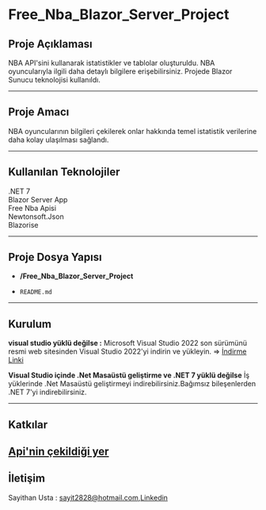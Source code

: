 # Free_Nba_Blazor_Server_Project

## Proje Açıklaması

NBA API'sini kullanarak istatistikler ve tablolar oluşturuldu. NBA oyuncularıyla ilgili daha detaylı bilgilere erişebilirsiniz. Projede Blazor Sunucu teknolojisi kullanıldı.

---
## Proje Amacı

NBA oyuncularının bilgileri çekilerek onlar hakkında temel istatistik verilerine daha kolay ulaşılması sağlandı.

---
## Kullanılan Teknolojiler

.NET 7<br>
Blazor Server App<br>
Free Nba Apisi<br>
Newtonsoft.Json<br>
Blazorise

---
## Proje Dosya Yapısı

- **/Free_Nba_Blazor_Server_Project**
 
- `README.md`


---
## Kurulum
**visual studio yüklü değilse :**
Microsoft Visual Studio 2022 son sürümünü resmi web sitesinden Visual Studio 2022'yi indirin ve yükleyin. => [İndirme Linki](https://visualstudio.microsoft.com/tr/vs/)

**Visual Studio içinde .Net Masaüstü geliştirme ve .NET 7 yüklü değilse**
İş yüklerinde .Net Masaüstü geliştirmeyi indirebilirsiniz.Bağımsız bileşenlerden .NET 7'yi indirebilirsiniz.


---
## Katkılar

[Api'nin çekildiği yer ](https://rapidapi.com/theapiguy/api/free-nba/)
---

## İletişim

Sayithan Usta     : sayit2828@hotmail.com,[Linkedin](https://www.linkedin.com/in/sayithan-usta-aa34b4202/)
